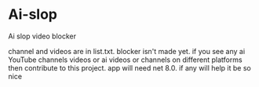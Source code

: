 # Ai-slop
Ai slop video blocker

channel and videos are in list.txt.
blocker isn't made yet. if you see any ai YouTube channels videos or ai videos or channels on different platforms then contribute to this project.
app will need net 8.0. if any will help it be so nice
